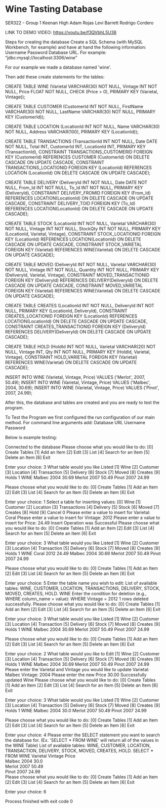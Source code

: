 # Wine Tasting Database
SER322 - Group 1
Keenan High
Adam Rojas
Levi Barrett
Rodrigo Cordero

LINK TO DEMO VIDEO: https://youtu.be/f3QVbhL5U38

Steps for creating the database
Create a SQL Schema (with MySQL Workbench, for example) and have at hand the following information:
Username
Password
Database URL. For example: “jdbc:mysql://localhost:3306/wine”

For our example we made a database named 'wine'. 

Then add these create statements for the tables:

CREATE TABLE WINE
(Varietal VARCHAR(30) NOT NULL,
Vintage INT NOT NULL,
Price FLOAT NOT NULL,
CHECK (Price > 0),
PRIMARY KEY (Varietal, Vintage));

CREATE TABLE CUSTOMER
(CustomerId INT NOT NULL,
FirstName VARCHAR(30) NOT NULL,
LastName VARCHAR(30) NOT NULL,
PRIMARY KEY (CustomerId));

CREATE TABLE LOCATION
(LocationId INT NOT NULL,
Name VARCHAR(30) NOT NULL,
Address VARCHAR(100),
PRIMARY KEY (LocationId));

CREATE TABLE TRANSACTIONS
(TransactionId INT NOT NULL,
Date DATE NOT NULL,
Total INT,
CustomerId INT,
LocationId INT,
PRIMARY KEY (TransactionId),
CONSTRAINT TRANSACTIONS_CUSTOMERID
FOREIGN KEY (CustomerId) REFERENCES CUSTOMER (CustomerId)
ON DELETE CASCADE ON UPDATE CASCADE,
CONSTRAINT TRANSACTIONS_LOCATIONID
FOREIGN KEY (LocationId) REFERENCES LOCATION (LocationId)
ON DELETE CASCADE ON UPDATE CASCADE);

CREATE TABLE DELIVERY
(DeliveryId INT NOT NULL,
Date DATE NOT NULL,
From_Id INT NOT NULL,
To_Id INT NOT NULL,
PRIMARY KEY (DeliveryId),
CONSTRAINT DELIVERY_FROMID
FOREIGN KEY (From_Id) REFERENCES LOCATION(LocationId)
ON DELETE CASCADE ON UPDATE CASCADE,
CONSTRAINT DELIVERY_TOID
FOREIGN KEY (To_Id) REFERENCES LOCATION(LocationId)
ON DELETE CASCADE ON UPDATE CASCADE);

CREATE TABLE STOCK
(LocationId INT NOT NULL,
Varietal VARCHAR(30) NOT NULL,
Vintage INT NOT NULL,
StockQty INT NOT NULL,
PRIMARY KEY (LocationId, Varietal, Vintage),
CONSTRAINT STOCK_LOCATIONID
FOREIGN KEY (LocationId) REFERENCES LOCATION(LocationId)
ON DELETE CASCADE ON UPDATE CASCADE,
CONSTRAINT STOCK_VARIETAL
FOREIGN KEY (Varietal) REFERENCES WINE(Varietal)
ON DELETE CASCADE ON UPDATE CASCADE);

CREATE TABLE MOVED
(DeliveryId INT NOT NULL,
Varietal VARCHAR(30) NOT NULL,
Vintage INT NOT NULL,
Quantity INT NOT NULL,
PRIMARY KEY (DeliveryId, Varietal, Vintage),
CONSTRAINT MOVED_TRANSACTIONID
FOREIGN KEY (DeliveryId) REFERENCES DELIVERY(DeliveryId)
ON DELETE CASCADE ON UPDATE CASCADE,
CONSTRAINT MOVED_VARIETAL
FOREIGN KEY (Varietal) REFERENCES WINE(Varietal)
ON DELETE CASCADE ON UPDATE CASCADE);

CREATE TABLE CREATES
(LocationId INT NOT NULL,
DeliveryId INT NOT NULL,
PRIMARY KEY (LocationId, DeliveryId),
CONSTRAINT CREATES_LOCATIONID
FOREIGN KEY (LocationId) REFERENCES LOCATION(LocationId)
ON DELETE CASCADE ON UPDATE CASCADE,
CONSTRAINT CREATES_TRANSACTIONID
FOREIGN KEY (DeliveryId) REFERENCES DELIVERY(DeliveryId)
ON DELETE CASCADE ON UPDATE CASCADE);

CREATE TABLE HOLD
(HoldId INT NOT NULL,
Varietal VARCHAR(20) NOT NULL,
Vintage INT,
Qty INT NOT NULL,
PRIMARY KEY (HoldId, Varietal, Vintage),
CONSTRAINT HOLD_VARIETAL
FOREIGN KEY (Varietal) REFERENCES WINE(Varietal)
ON DELETE CASCADE ON UPDATE CASCADE);

INSERT INTO WINE (Varietal, Vintage, Price) VALUES ('Merlot', 2007, 50.49);
INSERT INTO WINE (Varietal, Vintage, Price) VALUES ('Malbec', 2004, 30.69);
INSERT INTO WINE (Varietal, Vintage, Price) VALUES ('Pinot', 2007, 24.99);


After this, the database and tables are created and you are ready to test the program. 

To Test the Program we first configured the run configuration of our main method. For command line arguments add: 
Database URL
Username
Password

Below is example testing: 



Connected to the database
Please choose what you would like to do: 
    [0]  Create Tables
    [1]  Add an Item
    [2]  Edit
    [3]  List
    [4]  Search for an Item
    [5]  Delete an Item
    [6]  Exit

Enter your choice: 3
What table would you like Listed
    [1] Wine
    [2] Customer
    [3] Location
    [4] Transaction
    [5] Delivery
    [6] Stock
    [7] Moved
    [8] Creates
    [9] Holds
1
WINE
Malbec	2004	30.69
Merlot	2007	50.49
Pinot	2007	24.99

Please choose what you would like to do: 
    [0]  Create Tables
    [1]  Add an Item
    [2]  Edit
    [3]  List
    [4]  Search for an Item
    [5]  Delete an Item
    [6]  Exit

Enter your choice: 1
Select a table for inserting values:
    [0] Wine
    [1] Customer
    [2] Location
    [3] Transactions
    [4] Delivery
    [5] Stock
    [6] Moved
    [7] Creates
    [8] Hold
    [9] Cancel
0
Please enter a value to insert for Varietal:
Coral
Please enter a value to insert for Vintage:
2012
Please enter a value to insert for Price:
24.49
Insert Operation was Successful
Please choose what you would like to do: 
    [0]  Create Tables
    [1]  Add an Item
    [2]  Edit
    [3]  List
    [4]  Search for an Item
    [5]  Delete an Item
    [6]  Exit

Enter your choice: 3
What table would you like Listed
    [1] Wine
    [2] Customer
    [3] Location
    [4] Transaction
    [5] Delivery
    [6] Stock
    [7] Moved
    [8] Creates
    [9] Holds
1
WINE
Coral	2012	24.49
Malbec	2004	30.69
Merlot	2007	50.49
Pinot	2007	24.99

Please choose what you would like to do: 
    [0]  Create Tables
    [1]  Add an Item
    [2]  Edit
    [3]  List
    [4]  Search for an Item
    [5]  Delete an Item
    [6]  Exit

Enter your choice: 5
Enter the table name you wish to edit: 
List of available tables: WINE, CUSTOMER, LOCATION, TRANSACTIONS, DELIVERY, STOCK, MOVED, CREATES, HOLD.
WINE
Enter the condition for deletion (e.g., WHERE column_name = value): 
WHERE Vintage = 2012
1 rows deleted successfully.
Please choose what you would like to do: 
    [0]  Create Tables
    [1]  Add an Item
    [2]  Edit
    [3]  List
    [4]  Search for an Item
    [5]  Delete an Item
    [6]  Exit

Enter your choice: 3
What table would you like Listed
    [1] Wine
    [2] Customer
    [3] Location
    [4] Transaction
    [5] Delivery
    [6] Stock
    [7] Moved
    [8] Creates
    [9] Holds
1
WINE
Malbec	2004	30.69
Merlot	2007	50.49
Pinot	2007	24.99

Please choose what you would like to do: 
    [0]  Create Tables
    [1]  Add an Item
    [2]  Edit
    [3]  List
    [4]  Search for an Item
    [5]  Delete an Item
    [6]  Exit

Enter your choice: 2
What table would you like to Edit
    [1] Wine
    [2] Customer
    [3] Location
    [4] Transaction
    [5] Delivery
    [6] Stock
    [7] Moved
    [8] Creates
    [9] Holds
1
WINE
Malbec	2004	30.69
Merlot	2007	50.49
Pinot	2007	24.99
Please enter the Varietal and Vintage you would like to update
Varietal: 
Malbec
Vintage: 
2004
Please enter the new Price
30.00
Successfully updated Wine
Please choose what you would like to do: 
    [0]  Create Tables
    [1]  Add an Item
    [2]  Edit
    [3]  List
    [4]  Search for an Item
    [5]  Delete an Item
    [6]  Exit

Enter your choice: 3
What table would you like Listed
    [1] Wine
    [2] Customer
    [3] Location
    [4] Transaction
    [5] Delivery
    [6] Stock
    [7] Moved
    [8] Creates
    [9] Holds
1
WINE
Malbec	2004	30.0
Merlot	2007	50.49
Pinot	2007	24.99

Please choose what you would like to do: 
    [0]  Create Tables
    [1]  Add an Item
    [2]  Edit
    [3]  List
    [4]  Search for an Item
    [5]  Delete an Item
    [6]  Exit

Enter your choice: 4
Please enter the SELECT statement you want to search the database for. (Ex. 'SELECT * FROM WINE' will return all of the values in the WINE Table)
List of available tables: WINE, CUSTOMER, LOCATION, TRANSACTION, DELIVERY, STOCK, MOVED, CREATES, HOLD.
SELECT * FROM WINE
Varietal	Vintage	Price	
Malbec	2004	30.0	
Merlot	2007	50.49	
Pinot	2007	24.99	
Please choose what you would like to do: 
    [0]  Create Tables
    [1]  Add an Item
    [2]  Edit
    [3]  List
    [4]  Search for an Item
    [5]  Delete an Item
    [6]  Exit

Enter your choice: 6

Process finished with exit code 0



